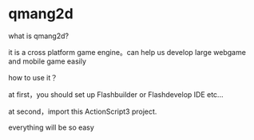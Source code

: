 qmang2d
=======

what is qmang2d?

it is a cross platform game engine。can help us develop large webgame and mobile game easily


how to use it？


at first，you should set up Flashbuilder or Flashdevelop IDE etc...


at second，import this ActionScript3 project.


everything will be so easy

